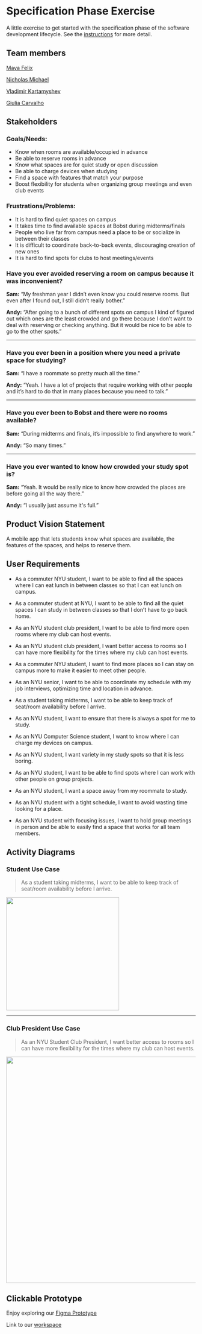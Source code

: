 # Specification Phase Exercise

A little exercise to get started with the specification phase of the software development lifecycle. See the [instructions](instructions.md) for more detail.

## Team members

[Maya Felix](https://github.com/mxf4596)

[Nicholas Michael](https://github.com/NMichael111)

[Vladimir Kartamyshev](https://github.com/lawaldemur)

[Giulia Carvalho](https://github.com/giulia-carvalho)

## Stakeholders

### Goals/Needs:

- Know when rooms are available/occupied in advance
- Be able to reserve rooms in advance
- Know what spaces are for quiet study or open discussion
- Be able to charge devices when studying
- Find a space with features that match your purpose
- Boost flexibility for students when organizing group meetings and even club events


### Frustrations/Problems:

- It is hard to find quiet spaces on campus
- It takes time to find available spaces at Bobst during midterms/finals
- People who live far from campus need a place to be or socialize in between their classes
- It is difficult to coordinate back-to-back events, discouraging creation of new ones
- It is hard to find spots for clubs to host meetings/events



### Have you ever avoided reserving a room on campus because it was inconvenient?

**Sam:** “My freshman year I didn’t even know you could reserve rooms. But even after I found out, I still didn’t really bother.”

**Andy:** “After going to a bunch of different spots on campus I kind of figured out which ones are the least crowded and go there because I don’t want to deal with reserving or checking anything. But it would be nice to be able to go to the other spots.”

---

### Have you ever been in a position where you need a private space for studying?

**Sam:** “I have a roommate so pretty much all the time.”

**Andy:** “Yeah. I have a lot of projects that require working with other people and it’s hard to do that in many places because you need to talk.”

---

### Have you ever been to Bobst and there were no rooms available?

**Sam:** “During midterms and finals, it’s impossible to find anywhere to work.”

**Andy:** “So many times.”

---

### Have you ever wanted to know how crowded your study spot is?

**Sam:** “Yeah. It would be really nice to know how crowded the places are before going all the way there.”

**Andy:** “I usually just assume it's full.”


## Product Vision Statement

A mobile app that lets students know what spaces are available, the features of the spaces, and helps to reserve them.

## User Requirements

- As a commuter NYU student, I want to be able to find all the spaces where I can eat lunch in between classes so that I can eat lunch on campus.

- As a commuter student at NYU, I want to be able to find all the quiet spaces I can study in between classes so that I don’t have to go back home.
  
- As an NYU student club president, I want to be able to find more open rooms where my club can host events.
  
- As an NYU student club president, I want better access to rooms so I can have more flexibility for the times where my club can host events.

- As a commuter NYU student, I want to find more places so I can stay on campus more to make it easier to meet other people.

- As an NYU senior, I want to be able to coordinate my schedule with my job interviews, optimizing time and location in advance.

- As a student taking midterms, I want to be able to keep track of seat/room availability before I arrive.
  
- As an NYU student, I want to ensure that there is always a spot for me to study.
  
- As an NYU Computer Science student, I want to know where I can charge my devices on campus.
  
- As an NYU student, I want variety in my study spots so that it is less boring.

- As an NYU student, I want to be able to find spots where I can work with other people on group projects.
  
- As an NYU student, I want a space away from my roommate to study.

- As an NYU student with a tight schedule, I want to avoid wasting time looking for a place.

- As an NYU student with focusing issues,  I want to hold group meetings in person and be able to easily find a space that works for all team members. 


## Activity Diagrams

### Student Use Case
> As a student taking midterms, I want to be able to keep track of seat/room availability before I arrive.

<img src="uml1.png" width="300">

---

### Club President Use Case
> As an NYU Student Club President, I want better access to rooms so I can have more flexibility for the times where my club can host events.

<img src="uml2.png" width="600">

## Clickable Prototype

Enjoy exploring our [Figma Prototype](https://www.figma.com/proto/Fhjqlu5c6GndXRQpAqIF0z/Spot?node-id=4-2&p=f&t=jrhHuxUUInb59I1u-0&scaling=scale-down&content-scaling=fixed&page-id=0%3A1&starting-point-node-id=4%3A2)

Link to our [workspace](https://www.figma.com/design/Fhjqlu5c6GndXRQpAqIF0z/Spot?node-id=21-166&t=NVW2p3uVcIXIUvMU-1)
